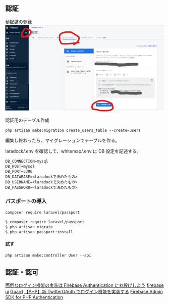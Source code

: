 ## 認証

秘密鍵の登録
![](./img/auth/2019-10-12-15-06-58.png)

認証用のテーブル作成

```
php artisan make:migration create_users_table --create=users
```

編集し終わったら、マイグレーションでテーブルを作る。

laradock/.env を確認して、whitemap/.env に DB 設定を記述する。

```
DB_CONNECTION=mysql
DB_HOST=mysql
DB_PORT=3306
DB_DATABASE=<laradockで決めたもの>
DB_USERNAME=<laradockで決めたもの>
DB_PASSWORD=<laradockで決めたもの>
```

### パスポートの導入

```
composer require laravel/passport
```

```
$ composer require laravel/passport
$ php artisan migrate
$ php artisan passport:install
```

#### 試す

```
php artisan make:controller User --api
```

## 認証・認可

[面倒なログイン機能の実装は Firebase Authentication に丸投げしよう](https://www.apps-gcp.com/firebase-authentication/)
[firebase ui](https://github.com/firebase/firebaseui-web)
[Guard](https://qiita.com/fagai/items/a70c937ab7cf72f19dc2)
[【PHP】新 TwitterOAuth でログイン機能を実装する](https://qiita.com/sofpyon/items/982fe3a9ccebd8702867)
[Firebase Admin SDK for PHP Authentication](https://firebase-php.readthedocs.io/en/latest/authentication.html)

